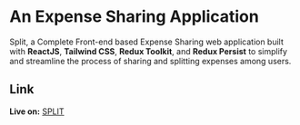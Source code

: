 # An Expense Sharing Application

Split, a Complete Front-end based Expense Sharing web application built with **ReactJS**, **Tailwind CSS**, **Redux Toolkit**, and **Redux Persist** to simplify and streamline the process of sharing and splitting expenses among users.

## Link

**Live on:** [SPLIT](https://split-expense-kappa.vercel.app/)










